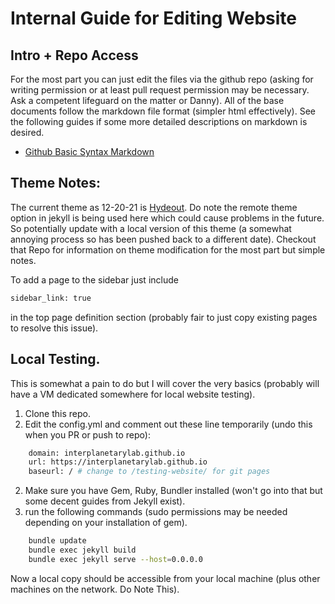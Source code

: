# Internal Guide for Editing Website

## Intro + Repo Access
 For the most part you can just edit the files via the github repo (asking for writing permission or at least pull request permission may be necessary. Ask a competent lifeguard on the matter or Danny).
<a/> 
 All of the base documents follow the markdown file format (simpler html effectively). See the following guides if some more detailed descriptions on markdown is desired.
 - [Github Basic Syntax Markdown](https://docs.github.com/en/github/writing-on-github/getting-started-with-writing-and-formatting-on-github/basic-writing-and-formatting-syntax)

## Theme Notes:
 The current theme as 12-20-21 is [Hydeout](https://github.com/fongandrew/hydeout). Do note the remote theme option in jekyll is being used here which could cause problems in the future. So potentially update with a local version of this theme (a somewhat annoying process so has been pushed back to a different date). Checkout that Repo for information on theme modification for the most part but simple notes.

<a/>

 To add a page to the sidebar just include
```bash
sidebar_link: true
```
in the top page definition section (probably fair to just copy existing pages to resolve this issue).

## Local Testing.
This is somewhat a pain to do but I will cover the very basics (probably will have a VM dedicated somewhere for local website testing).

 1. Clone this repo.
 2. Edit the config.yml and comment out these line temporarily (undo this when you PR or push to repo):
```bash
	domain: interplanetarylab.github.io
	url: https://interplanetarylab.github.io
	baseurl: / # change to /testing-website/ for git pages
```
 2. Make sure you have Gem, Ruby, Bundler installed (won't go into that but some decent guides from Jekyll exist).
 3. run the following commands (sudo permissions may be needed depending on your installation of gem).
```bash
	bundle update
	bundle exec jekyll build
	bundle exec jekyll serve --host=0.0.0.0
``` 

Now a local copy should be accessible from your local machine (plus other machines on the network. Do Note This).
